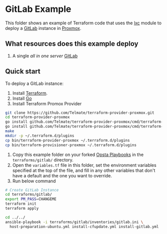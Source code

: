 # GitLab Example

This folder shows an example of Terraform code that uses the [lxc](https://github.com/opsta/terraform-pve/tree/master/modules/lxc) module to deploy a [GitLab](https://gitlab.com) instance in [Proxmox](https://www.proxmox.com).

## What resources does this example deploy

1. A single _all in one server_ [GitLab](https://gitlab.com)

## Quick start

To deploy a GitLab instance:

1. Install [Terraform](https://www.terraform.io/).
1. Install [Go](https://golang.org/doc/install)
1. Install Terraform Promox Provider

```bash
git clone https://github.com/Telmate/terraform-provider-proxmox.git
cd terraform-provider-proxmox
go install github.com/Telmate/terraform-provider-proxmox/cmd/terraform-provider-proxmox
go install github.com/Telmate/terraform-provider-proxmox/cmd/terraform-provisioner-proxmox
make
mkdir -p ~/.terraform.d/plugins
cp bin/terraform-provider-proxmox ~/.terraform.d/plugins
cp bin/terraform-provisioner-proxmox ~/.terraform.d/plugins
```

1. Copy this example folder on your forked [Opsta Playbooks](https://github.com/opsta/opsta-playbook) in the `terraforms/gitlab/` directory.
1. Open the `variables.tf` file in this folder, set the environment variables specified at the top of the file, and fill in any other variables that don't have a default and the one you want to override.
1. Run below command

```bash
# Create GitLab Instance
cd terraforms/gitlab/
export PM_PASS=CHANGEME
terraform init
terraform apply

cd ../../
ansible-playbook -i terraforms/gitlab/inventories/gitlab.ini \
  host-preparation-ubuntu.yml install-cfupdate.yml install-gitlab.yml
```
